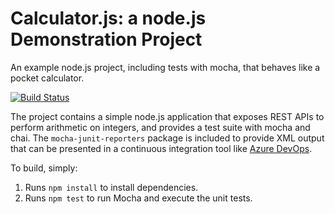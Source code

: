 Calculator.js: a node.js Demonstration Project
==============================================
An example node.js project, including tests with mocha, that behaves like
a pocket calculator.

[![Build Status](https://dev.azure.com/nessy28/Integrating%20External%20Source%20Control%20with%20Azure%20Pipelines/_apis/build/status/nessy28.calculator?branchName=master)](https://dev.azure.com/nessy28/Integrating%20External%20Source%20Control%20with%20Azure%20Pipelines/_build/latest?definitionId=6&branchName=master)


The project contains a simple node.js application that exposes REST APIs
to perform arithmetic on integers, and provides a test suite with mocha
and chai.  The `mocha-junit-reporters` package is included to provide XML
output that can be presented in a continuous integration tool like
[Azure DevOps](https://azure.com/devops).

To build, simply:

1. Runs `npm install` to install dependencies.
2. Runs `npm test` to run Mocha and execute the unit tests.

